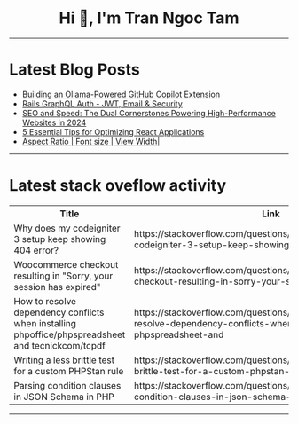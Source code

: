 <h1 align="center">Hi 👋, I'm Tran Ngoc Tam</h1>

---

# Latest Blog Posts 
<!-- BLOG-POST-LIST:START -->
- [Building an Ollama-Powered GitHub Copilot Extension](https://dev.to/nickytonline/building-an-ollama-powered-github-copilot-extension-2l4n)
- [Rails GraphQL Auth - JWT, Email &amp; Security](https://dev.to/sulmanweb/rails-graphql-auth-jwt-email-security-342g)
- [SEO and Speed: The Dual Cornerstones Powering High-Performance Websites in 2024](https://dev.to/way2smiledubai/seo-and-speed-the-dual-cornerstones-powering-high-performance-websites-in-2024-38bp)
- [5 Essential Tips for Optimizing React Applications](https://dev.to/dhrumitdk/5-essential-tips-for-optimizing-react-applications-fbj)
- [Aspect Ratio | Font size | View Width|](https://dev.to/adityaalshi/1-is-it-a-good-idea-to-maintain-a-containers-aspect-ratio2-what-should-font-size-depend-on-a3d)
<!-- BLOG-POST-LIST:END -->

---

# Latest stack oveflow activity
<table>
  <tr><th>Title</th><th>Link</th></tr>
  <!-- STACKOVERFLOW:START --><tr><td>Why does my codeigniter 3 setup keep showing 404 error?</td><td>https://stackoverflow.com/questions/79332080/why-does-my-codeigniter-3-setup-keep-showing-404-error</td></tr><tr><td>Woocommerce checkout resulting in &quot;Sorry, your session has expired&quot;</td><td>https://stackoverflow.com/questions/79332047/woocommerce-checkout-resulting-in-sorry-your-session-has-expired</td></tr><tr><td>How to resolve dependency conflicts when installing phpoffice/phpspreadsheet and tecnickcom/tcpdf</td><td>https://stackoverflow.com/questions/79332017/how-to-resolve-dependency-conflicts-when-installing-phpoffice-phpspreadsheet-and</td></tr><tr><td>Writing a less brittle test for a custom PHPStan rule</td><td>https://stackoverflow.com/questions/79331488/writing-a-less-brittle-test-for-a-custom-phpstan-rule</td></tr><tr><td>Parsing condition clauses in JSON Schema in PHP</td><td>https://stackoverflow.com/questions/79331449/parsing-condition-clauses-in-json-schema-in-php</td></tr><!-- STACKOVERFLOW:END -->
</table>

---


